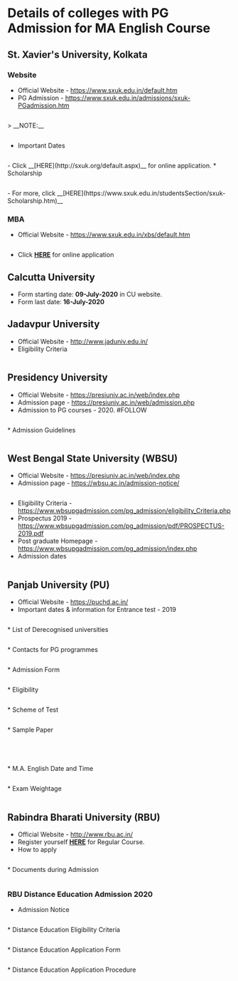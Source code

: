 # Details of colleges with PG Admission for MA English Course
##  St. Xavier's University, Kolkata
### Website
* Official Website - https://www.sxuk.edu.in/default.htm
* PG Admission - https://www.sxuk.edu.in/admissions/sxuk-PGadmission.htm
<p align="center">
  <img src="../images/st_xaviers_univ_ma_english.png" alt="" width="" height="">
</p>
> __NOTE:__
<p align="center">
  <img src="../images/st_xaviers_univ_ma_english_note.png" alt="" width="" height="">
</p>

* Important Dates
<p align="center">
  <img src="../images/st_xaviers_univ_ma_english_imp_dates.png" alt="" width="" height="">
</p>
	- Click __[HERE](http://sxuk.org/default.aspx)__ for online application.
* Scholarship
<p align="center">
  <img src="../images/st_xaviers_univ_scholarship.png" alt="" width="" height="">
</p>
	- For more, click __[HERE](https://www.sxuk.edu.in/studentsSection/sxuk-Scholarship.htm)__

### MBA
* Official Website - https://www.sxuk.edu.in/xbs/default.htm
<p align="center">
  <img src="../images/st_xaviers_univ_mba.png" alt="" width="" height="">
</p>

* Click __[HERE](https://www.sxuk.org/mba-default.aspx)__ for online application

## Calcutta University
* Form starting date: __09-July-2020__ in CU website.
* Form last date: __16-July-2020__

## Jadavpur University
* Official Website - http://www.jaduniv.edu.in/
* Eligibility Criteria
<p align="center">
  <img src="../images/ju_ma_english_eligibility_criteria.png" alt="" width="" height="">
</p>

## Presidency University
* Official Website - https://presiuniv.ac.in/web/index.php
* Admission page - https://presiuniv.ac.in/web/admission.php
* Admission to PG courses - 2020. #FOLLOW
<p align="center">
  <img src="../images/presidency_univ_ma_admission.png" alt="" width="" height="">
</p>
* Admission Guidelines
<p align="center">
  <img src="../images/presidency_univ_admission_guidelines.png" alt="" width="" height="">
</p>

## West Bengal State University (WBSU)
* Official Website - https://presiuniv.ac.in/web/index.php
* Admission page - https://wbsu.ac.in/admission-notice/
<p align="center">
  <img src="../images/wbsu_all_admission_notice.png" alt="" width="" height="">
</p>

* Eligibility Criteria - https://www.wbsupgadmission.com/pg_admission/eligibility_Criteria.php
* Prospectus 2019 - https://www.wbsupgadmission.com/pg_admission/pdf/PROSPECTUS-2019.pdf
* Post graduate Homepage - https://www.wbsupgadmission.com/pg_admission/index.php
* Admission dates
<p align="center">
  <img src="../images/wbsu_pg_admission_dates.png" alt="" width="" height="">
</p>

## Panjab University (PU)
* Official Website - https://puchd.ac.in/
* Important dates & information for Entrance test - 2019
<p align="center">
  <img src="../images/pu_cet_pg_important_dates.png" alt="" width="" height="">
</p>
* List of Derecognised universities
<p align="center">
  <img src="../images/pu_derecognised_universities.png" alt="" width="" height="">
</p>
* Contacts for PG programmes
<p align="center">
  <img src="../images/pu_cet_pg_contact.png" alt="" width="" height="">
</p>
* Admission Form
<p align="center">
  <img src="../images/pu_cet_pg_admission_form.png" alt="" width="" height="">
</p>
* Eligibility
<p align="center">
  <img src="../images/pu_ma_english_eligibility.png" alt="" width="" height="">
</p>
* Scheme of Test
<p align="center">
  <img src="../images/pu_ma_english_scheme_of_test.png" alt="" width="" height="">
</p>
* Sample Paper
<p align="center">
  <img src="../images/pu_ma_english_sample_paper_pt1.png" alt="" width="" height="">
</p>
<p align="center">
  <img src="../images/pu_ma_english_sample_paper_pt2.png" alt="" width="" height="">
</p>
<p align="center">
  <img src="../images/pu_ma_english_sample_paper_pt3.png" alt="" width="" height="">
</p>
<p align="center">
  <img src="../images/pu_ma_english_sample_paper_pt4.png" alt="" width="" height="">
</p>
* M.A. English Date and Time
<p align="center">
  <img src="../images/pu_ma_english_exam_date_time.png" alt="" width="" height="">
</p>
* Exam Weightage
<p align="center">
  <img src="../images/pu_ma_english_exam_weightage.png" alt="" width="" height="">
</p>

## Rabindra Bharati University (RBU)
* Official Website - http://www.rbu.ac.in/
* Register yourself [__HERE__](http://admission.rbu.net.in/Login.aspx) for Regular Course.
* How to apply
<p align="center">
  <img src="../images/rbu_how_to_apply.png" alt="" width="" height="">
</p>
* Documents during Admission
<p align="center">
  <img src="../images/rbu_documents_during_admission.png" alt="" width="" height="">
</p>

### RBU Distance Education Admission 2020
* Admission Notice
<p align="center">
  <img src="../images/rbu_distance_education_registration_admission_dates.png" alt="" width="" height="">
</p>
* Distance Education Eligibility Criteria
<p align="center">
  <img src="../images/rbu_distance_education_eligibility_criteria.png" alt="" width="" height="">
</p>
* Distance Education Application Form
<p align="center">
  <img src="../images/rbu_distance_education_admission_application_form.png" alt="" width="" height="">
</p>
* Distance Education Application Procedure
<p align="center">
  <img src="../images/rbu_distance_education_admission_procedure.png" alt="" width="" height="">
</p>
<p align="center">
  <img src="../images/rbu_distance_education_admission_procedure_2.png" alt="" width="" height="">
</p>









